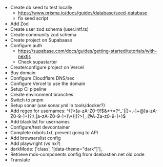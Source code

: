 - Create db seed to test locally
  - https://www.prisma.io/docs/guides/database/seed-database
  - fix seed script
- Add Zod
- Create user zod schema (user.intf.ts)
- Create community zod schema
- Create project on Supabaase
- Configure auth
  - https://supabase.com/docs/guides/getting-started/tutorials/with-nextjs
  - Check supastarter
- Create/configure project on Vercel
- Buy domain
- Configure Cloudflare DNS/sec
- Configure Vercel to use the domain
- Setup CI pipeline
- Create environment branches
- Switch to pnpm
- Setup sonar (use sonar.yml in tools/docker?)
- Add regex for usernames: ^(?>[a-zA-Z0-9!$&*+=?^_`{|}~.-]+@[a-zA-Z0-9-]+(?:\.[a-zA-Z0-9-]+)\*)|(?>[_.@A-Za-z0-9-]+)$
- Add blacklist for usernames
- Configure/test devcontainer
- Complete robots.txt, prevent going to API
- Add browserslist config
- Add playwright (vs nx?)
- darkMode: ['class', '[data-theme="dark"]'],
- Retrieve mdx-components config from dsebastien.net old code
- Translate
